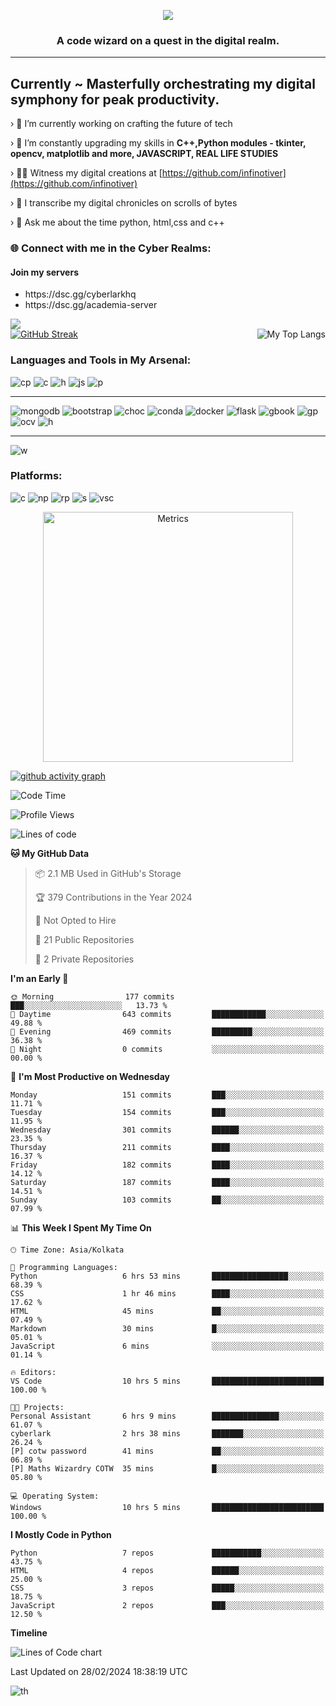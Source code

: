 
<p align="center">
 <img src="https://capsule-render.vercel.app/api?&color=timeGradient&height=400&section=header&text=Hi%20I%20am%20Infinotiver!&desc=A%20Passionate%20developer%20from%20Digital%20Odyssey&fontSize=50&animation=twinkling&type=waving" align="center">
</p>
<h3 align="center">A code wizard on a quest in the digital realm.</h3>

<hr>

<h2> Currently ~ Masterfully orchestrating my digital symphony for peak productivity.</h2>

› 🔭 I’m currently working on crafting the future of tech

› 🌱 I’m constantly upgrading my skills in **C++,Python modules - tkinter, opencv, matplotlib and more, JAVASCRIPT, REAL LIFE STUDIES**

› 👨‍💻 Witness my digital creations at [https://github.com/infinotiver](https://github.com/infinotiver)

› 📝 I transcribe my digital chronicles on scrolls of bytes

› 💬 Ask me about the time  python, html,css and c++

<h3 align="left">🌐 Connect with me in the Cyber Realms:</h3>
<p align="center">
<H4>Join my servers </H4>
 <ul>
  <li> https://dsc.gg/cyberlarkhq</li>
  <li> https://dsc.gg/academia-server</li>
 </ul>
</p>
<a href="https://github.com/infinotiver"><img  src="https://github-readme-stats.vercel.app/api?username=infinotiver&show_icons=true&theme=dark#gh-dark-mode-only"></a>
<br>
<a href="https://git.io/streak-stats"><img src="https://github-readme-streak-stats.herokuapp.com?user=infinotiver&theme=neon-dark&border_radius=5&date_format=j%20M%5B%20Y%5D&&card_width=500&background=45%2C030812%2C150317" alt="GitHub Streak" /></a>
<img align="right" src="https://github-readme-stats.vercel.app/api/top-langs/?username=infinotiver&theme=dark" alt="My Top Langs">
<h3 align="left">Languages and Tools in My Arsenal:</h3>

![cp](https://img.shields.io/badge/C%2B%2B-00599C?style=for-the-badge&logo=c%2B%2B&logoColor=white)
![c](https://img.shields.io/badge/CSS3-1572B6?style=for-the-badge&logo=css3&logoColor=white)
![h](https://img.shields.io/badge/HTML5-E34F26?style=for-the-badge&logo=html5&logoColor=white)
![js](https://img.shields.io/badge/JavaScript-323330?style=for-the-badge&logo=javascript&logoColor=F7DF1E)
![p](https://img.shields.io/badge/Python-FFD43B?style=for-the-badge&logo=python&logoColor=blue)

___

![mongodb](https://img.shields.io/badge/MongoDB-4EA94B?style=for-the-badge&logo=mongodb&logoColor=white)
![bootstrap](https://img.shields.io/badge/Bootstrap-563D7C?style=for-the-badge&logo=bootstrap&logoColor=white)
![choc](https://img.shields.io/badge/Chocolatey-80B5E3?style=for-the-badge&logo=chocolatey&logoColor=fff)
![conda](https://img.shields.io/badge/conda-342B029.svg?&style=for-the-badge&logo=anaconda&logoColor=white)
![docker](https://img.shields.io/badge/Docker-2CA5E0?style=for-the-badge&logo=docker&logoColor=white)
![flask](https://img.shields.io/badge/Flask-000000?style=for-the-badge&logo=flask&logoColor=white)
![gbook](https://img.shields.io/badge/GitBook-7B36ED?style=for-the-badge&logo=gitbook&logoColor=white)
![gp](https://img.shields.io/badge/GitHub%20Pages-222222?style=for-the-badge&logo=GitHub%20Pages&logoColor=white)
![ocv](https://img.shields.io/badge/OpenCV-27338e?style=for-the-badge&logo=OpenCV&logoColor=white)
![h](https://img.shields.io/badge/HackTheBox-111927?style=for-the-badge&logo=Hack%20The%20Box&logoColor=9FEF00)

___

![w](https://img.shields.io/badge/Windows-0078D6?style=for-the-badge&logo=windows&logoColor=white)

<h3 align="left">Platforms:</h3>

![c](https://img.shields.io/badge/Colab-F9AB00?style=for-the-badge&logo=googlecolab&color=525252)
![np](https://img.shields.io/badge/Notepad++-90E59A.svg?style=for-the-badge&logo=notepad%2B%2B&logoColor=black)
![rp](https://img.shields.io/badge/replit-667881?style=for-the-badge&logo=replit&logoColor=white)
![s](https://img.shields.io/badge/Spyder%20Ide-FF0000?style=for-the-badge&logo=spyder%20ide&logoColor=white)
![vsc](https://img.shields.io/badge/VSCode-0078D4?style=for-the-badge&logo=visual%20studio%20code&logoColor=white)

<p align="center"><img src="/github-metrics.svg" alt="Metrics" width="400"></p>

[![github activity graph](https://github-readme-activity-graph.vercel.app/graph?username=infinotiver&theme=github-compact)](https://github.com/ashutosh00710/github-readme-activity-graph)
<!--START_SECTION:waka-->
![Code Time](http://img.shields.io/badge/Code%20Time-324%20hrs%2057%20mins-blue)

![Profile Views](http://img.shields.io/badge/Profile%20Views-23-blue)

![Lines of code](https://img.shields.io/badge/From%20Hello%20World%20I%27ve%20Written-1.6%20million%20lines%20of%20code-blue)

**🐱 My GitHub Data** 

> 📦 2.1 MB Used in GitHub's Storage 
 > 
> 🏆 379 Contributions in the Year 2024
 > 
> 🚫 Not Opted to Hire
 > 
> 📜 21 Public Repositories 
 > 
> 🔑 2 Private Repositories 
 > 
**I'm an Early 🐤** 

```text
🌞 Morning                177 commits         ███░░░░░░░░░░░░░░░░░░░░░░   13.73 % 
🌆 Daytime                643 commits         ████████████░░░░░░░░░░░░░   49.88 % 
🌃 Evening                469 commits         █████████░░░░░░░░░░░░░░░░   36.38 % 
🌙 Night                  0 commits           ░░░░░░░░░░░░░░░░░░░░░░░░░   00.00 % 
```
📅 **I'm Most Productive on Wednesday** 

```text
Monday                   151 commits         ███░░░░░░░░░░░░░░░░░░░░░░   11.71 % 
Tuesday                  154 commits         ███░░░░░░░░░░░░░░░░░░░░░░   11.95 % 
Wednesday                301 commits         ██████░░░░░░░░░░░░░░░░░░░   23.35 % 
Thursday                 211 commits         ████░░░░░░░░░░░░░░░░░░░░░   16.37 % 
Friday                   182 commits         ████░░░░░░░░░░░░░░░░░░░░░   14.12 % 
Saturday                 187 commits         ████░░░░░░░░░░░░░░░░░░░░░   14.51 % 
Sunday                   103 commits         ██░░░░░░░░░░░░░░░░░░░░░░░   07.99 % 
```


📊 **This Week I Spent My Time On** 

```text
🕑︎ Time Zone: Asia/Kolkata

💬 Programming Languages: 
Python                   6 hrs 53 mins       █████████████████░░░░░░░░   68.39 % 
CSS                      1 hr 46 mins        ████░░░░░░░░░░░░░░░░░░░░░   17.62 % 
HTML                     45 mins             ██░░░░░░░░░░░░░░░░░░░░░░░   07.49 % 
Markdown                 30 mins             █░░░░░░░░░░░░░░░░░░░░░░░░   05.01 % 
JavaScript               6 mins              ░░░░░░░░░░░░░░░░░░░░░░░░░   01.14 % 

🔥 Editors: 
VS Code                  10 hrs 5 mins       █████████████████████████   100.00 % 

🐱‍💻 Projects: 
Personal Assistant       6 hrs 9 mins        ███████████████░░░░░░░░░░   61.07 % 
cyberlark                2 hrs 38 mins       ███████░░░░░░░░░░░░░░░░░░   26.24 % 
[P] cotw password        41 mins             ██░░░░░░░░░░░░░░░░░░░░░░░   06.89 % 
[P] Maths Wizardry COTW  35 mins             █░░░░░░░░░░░░░░░░░░░░░░░░   05.80 % 

💻 Operating System: 
Windows                  10 hrs 5 mins       █████████████████████████   100.00 % 
```

**I Mostly Code in Python** 

```text
Python                   7 repos             ███████████░░░░░░░░░░░░░░   43.75 % 
HTML                     4 repos             ██████░░░░░░░░░░░░░░░░░░░   25.00 % 
CSS                      3 repos             █████░░░░░░░░░░░░░░░░░░░░   18.75 % 
JavaScript               2 repos             ███░░░░░░░░░░░░░░░░░░░░░░   12.50 % 
```



**Timeline**

![Lines of Code chart](https://raw.githubusercontent.com/infinotiver/infinotiver/main/assets/bar_graph.png)


 Last Updated on 28/02/2024 18:38:19 UTC
<!--END_SECTION:waka-->

![th](https://capsule-render.vercel.app/api?type=rect&color=gradient&text=Thank%20For%20Your%20Time&fontAlign=30&fontSize=30&textBg=true)
